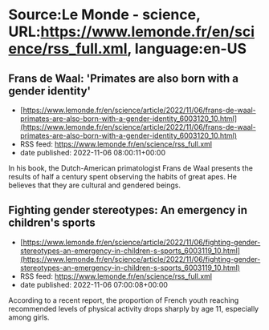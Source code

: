 # Source:Le Monde - science, URL:https://www.lemonde.fr/en/science/rss_full.xml, language:en-US

## Frans de Waal: 'Primates are also born with a gender identity'
 - [https://www.lemonde.fr/en/science/article/2022/11/06/frans-de-waal-primates-are-also-born-with-a-gender-identity_6003120_10.html](https://www.lemonde.fr/en/science/article/2022/11/06/frans-de-waal-primates-are-also-born-with-a-gender-identity_6003120_10.html)
 - RSS feed: https://www.lemonde.fr/en/science/rss_full.xml
 - date published: 2022-11-06 08:00:11+00:00

In his book, the Dutch-American primatologist Frans de Waal presents the results of half a century spent observing the habits of great apes. He believes that they are cultural and gendered beings.

## Fighting gender stereotypes: An emergency in children's sports
 - [https://www.lemonde.fr/en/science/article/2022/11/06/fighting-gender-stereotypes-an-emergency-in-children-s-sports_6003119_10.html](https://www.lemonde.fr/en/science/article/2022/11/06/fighting-gender-stereotypes-an-emergency-in-children-s-sports_6003119_10.html)
 - RSS feed: https://www.lemonde.fr/en/science/rss_full.xml
 - date published: 2022-11-06 07:00:08+00:00

According to a recent report,  the proportion of French youth reaching recommended levels of physical activity drops sharply by age 11, especially among girls.

